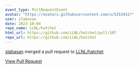 ```yaml
---
event_type: PullRequestEvent
avatar: "https://avatars.githubusercontent.com/u/5253432?"
user: slabasan
date: 2023-10-04
repo_name: LLNL/hatchet
html_url: https://github.com/LLNL/hatchet/pull/107
repo_url: https://github.com/LLNL/hatchet
---
```


<a href='https://github.com/slabasan' target='_blank'>slabasan</a> merged a pull request to <a href='https://github.com/LLNL/hatchet' target='_blank'>LLNL/hatchet</a>

<a href='https://github.com/LLNL/hatchet/pull/107' target='_blank'>View Pull Request</a>